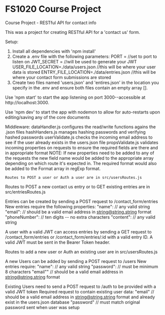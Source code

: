 # FS1020 Course Project

Course Project - RESTful API for contact info

This was a project for creating RESTful API for a 'contact us' form.

Setup:
1. Install all dependencies with 'npm install'
2. Create a .env file with the following parameters:
    PORT = //set to port to listen on
    JWT_SECRET = //will be used to generate your JWT
    USER_FILE_LOCATION=./data/users.json  //this will be where your user data is stored
    ENTRY_FILE_LOCATION=./data/entries.json //this will be where your contact form submissions are stored
3. Create two files named 'users.json' and 'entires.json' in the location you specify in the .env and ensure both files contain an empty array [].

Use 'npm start' to start the app listening on port 3000--accessible at http://localhost:3000.

Use 'npm dev' to start the app with nodemon to allow for auto-restarts upon editing/saving any of the core documents

Middleware:
    dataHandler.js configures the read/write functions agains the .json files
    hashHanders.js manages hashing passwords and verifying hashed passwords
    userValidate.js checks the incoming email address to see if the user already exists in the users.json file
    propsValidate.js validates incoming properties on requests to ensure the required fields are there and in appropriate format
        NOTE: If new properties need to be added to any of the requests the new field name would be added to the appropriate array depending on which route it's expected in.  The required format would also be added to the Format array in regExp format.          

    Routes to POST a user or Auth a user are in src/usersRoutes.js
    
    
Routes to POST a new contact us entry or to GET existing entries are in src/entriesRoutes.js

Entries can be created by sending a POST request to /contact_form/entries
    New entries require the following properties:
    "name":  // any valid string
    "email": // should be a valid email address in string@string.string format
    "phoneNumber": // ten digits -- no extra characters
    "content": // any valid string

A user with a valid JWT can access entries by sending a GET request to /contact_form/entries or /contact_form/entries/:id with a valid entry ID.  A valid JWT must be sent in the Bearer Token header.

Routes to add a new user or Auth an existing user are in src/usersRoutes.js

A new Users can be added by sending a POST request to /users
    New entries require:
    "name": // any valid string
    "password":  // must be minimum 8 characters
    "email"" // should be a valid email address in string@string.string format

Existing Users need to send a POST request to /auth to be provided with a valid JWT token
    Required request to contain existing user data:
    "email" // should be a valid email address in string@string.string format and already exist in the users.json database
    "password" // must match original password sent when user was setup





